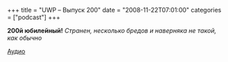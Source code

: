 +++
title = "UWP – Выпуск 200"
date = "2008-11-22T07:01:00"
categories = ["podcast"]
+++


**200й юбилейный!**
_Странен, несколько бредов и наверняка не такой, как обычно_

[Аудио](https://podcast.umputun.com/media/ump_podcast200.mp3)
<audio src="https://podcast.umputun.com/media/ump_podcast200.mp3" preload="none">